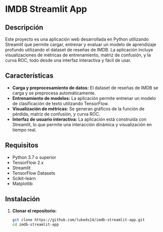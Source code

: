 # IMDB Streamlit App

## Descripción

Este proyecto es una aplicación web desarrollada en Python utilizando Streamlit que permite cargar, entrenar y evaluar un modelo de aprendizaje profundo utilizando el dataset de reseñas de IMDB. La aplicación incluye visualizaciones de métricas de entrenamiento, matriz de confusión, y la curva ROC, todo desde una interfaz interactiva y fácil de usar.

## Características

- **Carga y preprocesamiento de datos:** El dataset de reseñas de IMDB se carga y se preprocesa automáticamente.
- **Entrenamiento de modelos:** La aplicación permite entrenar un modelo de clasificación de texto utilizando TensorFlow.
- **Visualización de métricas:** Se generan gráficos de la función de pérdida, matriz de confusión, y curva ROC.
- **Interfaz de usuario interactiva:** La aplicación está construida con Streamlit, lo que permite una interacción dinámica y visualización en tiempo real.

## Requisitos

- Python 3.7 o superior
- TensorFlow 2.x
- Streamlit
- TensorFlow Datasets
- Scikit-learn
- Matplotlib

## Instalación

1. **Clonar el repositorio:**

   ```bash
   git clone https://github.com/lukeds14/imdb-streamlit-app.git
   cd imdb-streamlit-app
